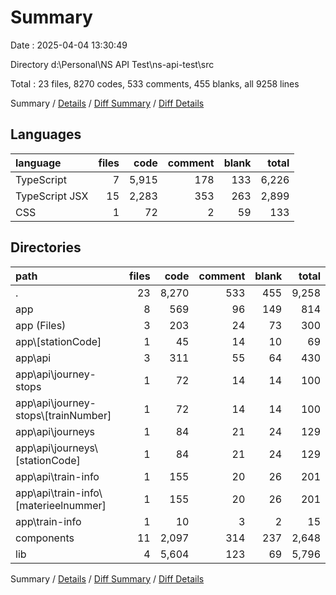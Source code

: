 # Summary

Date : 2025-04-04 13:30:49

Directory d:\\Personal\\NS API Test\\ns-api-test\\src

Total : 23 files,  8270 codes, 533 comments, 455 blanks, all 9258 lines

Summary / [Details](details.md) / [Diff Summary](diff.md) / [Diff Details](diff-details.md)

## Languages
| language | files | code | comment | blank | total |
| :--- | ---: | ---: | ---: | ---: | ---: |
| TypeScript | 7 | 5,915 | 178 | 133 | 6,226 |
| TypeScript JSX | 15 | 2,283 | 353 | 263 | 2,899 |
| CSS | 1 | 72 | 2 | 59 | 133 |

## Directories
| path | files | code | comment | blank | total |
| :--- | ---: | ---: | ---: | ---: | ---: |
| . | 23 | 8,270 | 533 | 455 | 9,258 |
| app | 8 | 569 | 96 | 149 | 814 |
| app (Files) | 3 | 203 | 24 | 73 | 300 |
| app\\[stationCode] | 1 | 45 | 14 | 10 | 69 |
| app\\api | 3 | 311 | 55 | 64 | 430 |
| app\\api\\journey-stops | 1 | 72 | 14 | 14 | 100 |
| app\\api\\journey-stops\\[trainNumber] | 1 | 72 | 14 | 14 | 100 |
| app\\api\\journeys | 1 | 84 | 21 | 24 | 129 |
| app\\api\\journeys\\[stationCode] | 1 | 84 | 21 | 24 | 129 |
| app\\api\\train-info | 1 | 155 | 20 | 26 | 201 |
| app\\api\\train-info\\[materieelnummer] | 1 | 155 | 20 | 26 | 201 |
| app\\train-info | 1 | 10 | 3 | 2 | 15 |
| components | 11 | 2,097 | 314 | 237 | 2,648 |
| lib | 4 | 5,604 | 123 | 69 | 5,796 |

Summary / [Details](details.md) / [Diff Summary](diff.md) / [Diff Details](diff-details.md)